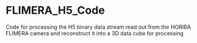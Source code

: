 # FLIMERA_H5_Code
Code for processing the H5 binary data stream read out from the HORIBA FLIMERA camera and reconstruct it into a 3D data cube for processing
